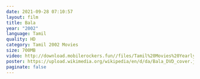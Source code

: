 ```yaml
---
date: 2021-09-28 07:10:57
layout: film
title: Bala
year: "2002"
language: Tamil
quality: HD
category: Tamil 2002 Movies
size: 700MB
video: http://download.mobilerockers.fun//files/Tamil%20Movies%20Yearly%20Collections/Tamil%202002%20Collections/Bala%20(2002)/Bala%20(2002)%20Full%20Movies/Bala%20(2002)%20HDRip/Bala%20(2002)%20HDRip%20Single%20Part.mp4
poster: https://upload.wikimedia.org/wikipedia/en/d/da/Bala_DVD_cover.jpg
paginate: false
---
```

